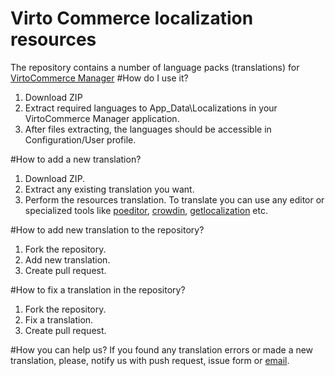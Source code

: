 # Virto Commerce localization resources 
The repository contains a number of language packs (translations) for 
<a href="https://github.com/VirtoCommerce/vc-internal#virto-commerce-2x">VirtoCommerce Manager</a>
#How do I use it?
<ol>
<li>Download ZIP</li>
<li>Extract required languages to App_Data\Localizations in your VirtoCommerce Manager application.</li>
<li>After files extracting, the languages should be accessible in Configuration/User profile.</li>
</ol>

#How to add a new translation?
<ol>
<li>Download ZIP.</li>
<li>Extract any existing translation you want.</li>
<li>Perform the resources translation. To translate you can use any editor or specialized tools like 
<a href="https://poeditor.com">poeditor</a>, 
<a href="https://crowdin.com">crowdin</a>, 
<a href="www.getlocalization.com">getlocalization</a> 
etc.
</li>
</ol>

#How to add new translation to the repository?
<ol>
<li>Fork the repository.</li>
<li>Add new translation.</li>
<li>Create pull request.</li>
</ol>

#How to fix a translation in the repository?
<ol>
<li>Fork the repository.</li>
<li>Fix a translation.</li>
<li>Create pull request.</li>
</ol>

#How you can help us?
If you found any translation errors or made a new translation, please, notify us with push request, issue form or <a href="mailto:sales@virtocommerce.com?subject=Localization">email</a>.



 
